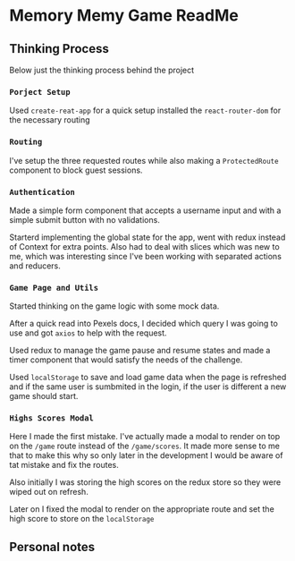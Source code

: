 # Memory Memy Game ReadMe

## Thinking Process

Below just the thinking process behind the project

### `Porject Setup`

Used `create-reat-app` for a quick setup
installed the `react-router-dom` for the necessary routing

### `Routing`

I've setup the three requested routes while also making a `ProtectedRoute` component to block guest sessions.

### `Authentication`

Made a simple form component that accepts a username input and with a simple submit button with no validations.

Starterd implementing the global state for the app, went with redux instead of Context for extra points.
Also had to deal with slices which was new to me, which was interesting since I've been working with separated actions and reducers.

### `Game Page and Utils`

Started thinking on the game logic with some mock data.

After a quick read into Pexels docs, I decided which query I was going to use and got `axios` to help with the request.

Used redux to manage the game pause and resume states and made a timer component that would satisfy the needs of the challenge.

Used `localStorage` to save and load game data when the page is refreshed and if the same user is sumbmited in the login, if the user is different a new game should start.

### `Highs Scores Modal`

Here I made the first mistake.
I've actually made a modal to render on top on the `/game` route instead of the `/game/scores`.
It made more sense to me that to make this why so only later in the development I would be aware of tat mistake and fix the routes.

Also initially I was storing the high scores on the redux store so they were wiped out on refresh.

Later on I fixed the modal to render on the appropriate route and set the high score to store on the `localStorage`

## Personal notes
